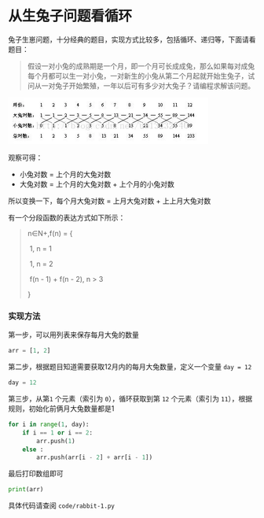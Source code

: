 # 从生兔子问题看循环

兔子生崽问题，十分经典的题目，实现方式比较多，包括循环、递归等，下面请看题目：

> 假设一对小兔的成熟期是一个月，即一个月可长成成兔，那么如果每对成兔每个月都可以生一对小兔，一对新生的小兔从第二个月起就开始生兔子，试问从一对兔子开始繁殖，一年以后可有多少对大兔子？请编程求解该问题。

![img](assets/11945046-b4e7c367e15c1566.png)

观察可得：

- 小兔对数 = 上个月的大兔对数
- 大兔对数 = 上个月的大兔对数 + 上个月的小兔对数

所以变换一下，每个月大兔对数 = 上月大兔对数 + 上上月大兔对数

有一个分段函数的表达方式如下所示：

> n∈N+,f(n) = {
>
> ​	1, n = 1
>
> ​	1, n = 2
>
> ​	f(n - 1) + f(n - 2), n > 3
>
> }

### 实现方法

第一步，可以用列表来保存每月大兔的数量

```python
arr = [1, 2]
```

第二步，根据题目知道需要获取12月内的每月大兔数量，定义一个变量 `day = 12`

```python
day = 12
```

第三步，从第`1` 个元素（索引为 `0`），循环获取到第 `12` 个元素（索引为 `11`），根据规则，初始化前俩月大兔数量都是1

```python
for i in range(1, day):
    if i == 1 or i == 2:
        arr.push(1)
    else :
        arr.push(arr[i - 2] + arr[i - 1])
```

最后打印数组即可

```python
print(arr)
```

具体代码请查阅 `code/rabbit-1.py`